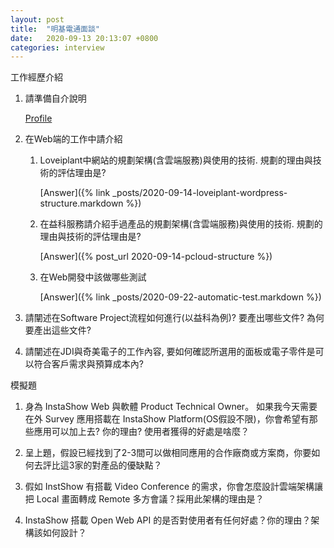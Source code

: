 ```yaml
---
layout: post
title:  "明基電通面談"
date:   2020-09-13 20:13:07 +0800
categories: interview
---
```


工作經歷介紹

1. 請準備自介說明

    [Profile](https://profile.lovefunthing.com/profiles/tw)

2. 在Web端的工作中請介紹


    1. Loveiplant中網站的規劃架構(含雲端服務)與使用的技術. 規劃的理由與技術的評估理由是?

        [Answer]({% link _posts/2020-09-14-loveiplant-wordpress-structure.markdown %})

    2. 在益科服務請介紹手過產品的規劃架構(含雲端服務)與使用的技術. 規劃的理由與技術的評估理由是?

        [Answer]({% post_url 2020-09-14-pcloud-structure %})

    3. 在Web開發中該做哪些測試

        [Answer]({% link _posts/2020-09-22-automatic-test.markdown %})


3. 請闡述在Software Project流程如何進行(以益科為例)? 要產出哪些文件? 為何要產出這些文件?

4. 請闡述在JDI與奇美電子的工作內容, 要如何確認所選用的面板或電子零件是可以符合客戶需求與預算成本內?



模擬題

1. 身為 InstaShow Web 與軟體 Product Technical Owner。 如果我今天需要在外 Survey 應用搭載在 InstaShow Platform(OS假設不限)，你會希望有那些應用可以加上去? 你的理由? 使用者獲得的好處是啥麼？

2. 呈上題，假設已經找到了2-3間可以做相同應用的合作廠商或方案商，你要如何去評比這3家的對產品的優缺點？

3. 假如 InstShow 有搭載 Video Conference 的需求，你會怎麼設計雲端架構讓把 Local 畫面轉成 Remote 多方會議？採用此架構的理由是？

4. InstaShow 搭載 Open Web API 的是否對使用者有任何好處？你的理由？架構該如何設計？